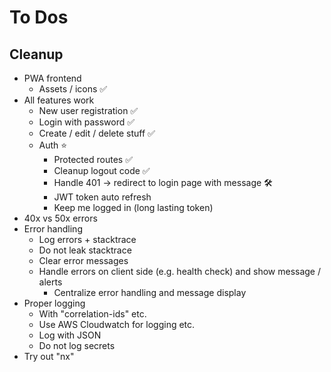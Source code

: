 # To Dos

## Cleanup

- PWA frontend
  - Assets / icons ✅
- All features work
  - New user registration ✅
  - Login with password ✅
  - Create / edit / delete stuff ✅
  - Auth ⭐
    - Protected routes ✅
    - Cleanup logout code ✅
    - Handle 401 -> redirect to login page with message 🛠️
    - JWT token auto refresh
    - Keep me logged in (long lasting token)
- 40x vs 50x errors
- Error handling
  - Log errors + stacktrace
  - Do not leak stacktrace
  - Clear error messages
  - Handle errors on client side (e.g. health check) and show message / alerts
    - Centralize error handling and message display
- Proper logging
  - With "correlation-ids" etc.
  - Use AWS Cloudwatch for logging etc.
  - Log with JSON
  - Do not log secrets
- Try out "nx"

